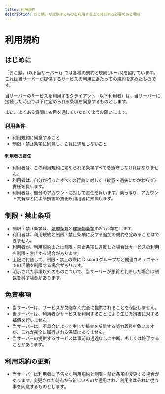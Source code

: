 ```yaml
---
title: 利用規約
description: おこ鯖。が提供するものを利用する上で同意する必要のある規約
---
```


# 利用規約

## はじめに

「おこ鯖。(以下当サーバー)」では各種の規約と規則(ルール)を設けています。これは当サーバーが提供するサービスの利用にあたっての規約を定めたものです。

当サーバーのサービスを利用するクライアント（以下利用者）は、当サーバーに接続した時点で以下に定められる条項を同意するものとします。

また、よくある質問にも目を通していただくようお願いします。

### 利用条件

- 利用規約に同意すること
- 制限・禁止条項に同意し、これに違反しないこと

#### 利用者の責任

- 利用者は、この利用規約に定められる条項すべてを遵守しなければなりません。
- 利用者は、自分が行ったすべての行為に対して（故意・過失にかかわらず）責任を負います。
- 利用者は、自分のアカウントに対して責任を負います。乗っ取り、アカウント共有などによる損害の責任も利用者に帰属します。

## 制限・禁止条項

- 制限・禁止条項は、[処罰条項](penalty-clause)と[建築物条項](building-clause)の2つが存在します。
- 利用者は、利用規約と制限・禁止条項に反する追加の規約を定めることはできません。
- 利用者が、利用規約または制限・禁止条項に違反した場合はサービスの利用を制限・禁止する場合があります。
- 上記に付随して、制限・禁止の際に Discord グループなど関連コミュニティでの活動を制限する場合があります。
- 明示された事項以外のものについて、当サーバーが悪質と判断した場合は制裁を科す場合があります。

## 免責事項

- 当サーバーは、サービスが欠陥なく完全に提供されることを保証しません。
- 当サーバーは、利用者がサービスを利用することにより生じた損害に対する補償を行いません。
- 当サーバーは、不具合によって生じた損害を補償する努力義務を負いますが、これが完全に履行される保証はありません。
- 当サーバーの提供するサービスは事前の通達なしに中断、もしくは終了することがあります。

## 利用規約の更新

- 当サーバーは利用者に予告なく利用規約と制限・禁止条項を変更する場合があります。変更された時点から新しいものが適用され、利用者はそれに従う事を同意するものとします。